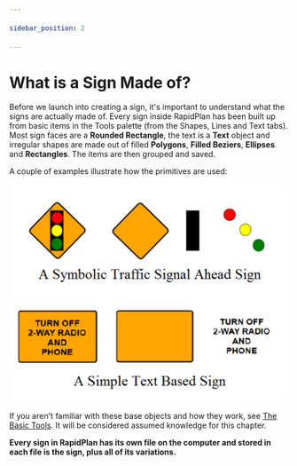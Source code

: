```yaml
---

sidebar_position: 2

---
```

# What is a Sign Made of?

Before we launch into creating a sign, it's important to understand what the signs are actually made of. Every sign inside RapidPlan has been built up from basic items in the Tools palette (from the Shapes, Lines and Text tabs). Most sign faces are a **Rounded Rectangle**, the text is a **Text** object and irregular shapes are made out of filled **Polygons**, **Filled Beziers**, **Ellipses** and **Rectangles**. The items are then grouped and saved.

A couple of examples illustrate how the primitives are used:

![The_Basic_Elements_of_Sign_Making](./assets/The_Basic_Elements_of_Sign_Making.png)

If you aren't familiar with these base objects and how they work, see [The Basic Tools](/docs/rapid-plan/The%20Basic%20Tools/the%20basic%20tools.md). It will be considered assumed knowledge for this chapter.

**Every sign in RapidPlan has its own file on the computer and stored in each file is the sign, plus all of its variations.**
